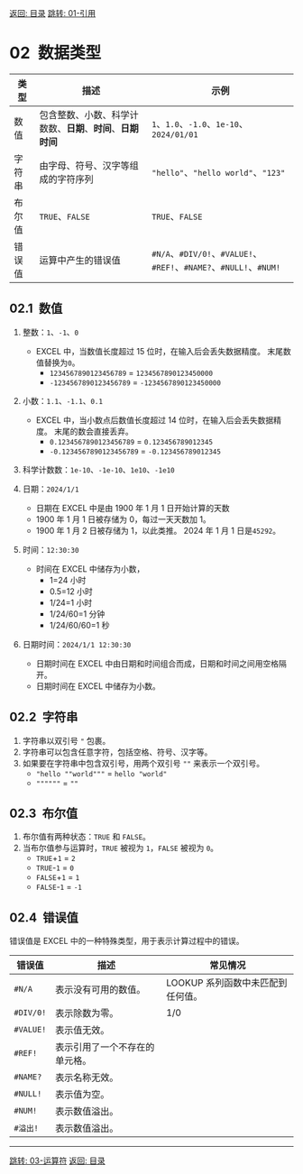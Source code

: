 [返回: 目录](00_目录.md)
[跳转: 01-引用](01_引用.md)

# 02&ensp;数据类型

| 类型   | 描述                                                         | 示例                                                               |
| ------ | ------------------------------------------------------------ | ------------------------------------------------------------------ |
| 数值   | 包含整数、小数、科学计数数、**日期**、**时间**、**日期时间** | `1`、`1.0`、`-1.0`、`1e-10`、`2024/01/01`                          |
| 字符串 | 由字母、符号、汉字等组成的字符序列                           | `"hello"`、`"hello world"`、`"123"`                                |
| 布尔值 | `TRUE`、`FALSE`                                              | `TRUE`、`FALSE`                                                    |
| 错误值 | 运算中产生的错误值                                           | `#N/A`、`#DIV/0!`、`#VALUE!`、`#REF!`、`#NAME?`、`#NULL!`、`#NUM!` |

## 02.1&ensp;数值

1. 整数：`1`、`-1`、`0`
   - EXCEL 中，当数值长度超过 15 位时，在输入后会丢失数据精度。
     末尾数值替换为`0`。
     - `1234567890123456789` = `1234567890123450000`
     - `-1234567890123456789` = `-1234567890123450000`
2. 小数：`1.1`、`-1.1`、`0.1`
   - EXCEL 中，当小数点后数值长度超过 14 位时，在输入后会丢失数据精度。
     末尾的数会直接丢弃。
     - `0.1234567890123456789` = `0.123456789012345`
     - `-0.1234567890123456789` = `-0.123456789012345`
3. 科学计数数：`1e-10`、`-1e-10`、`1e10`、`-1e10`
4. 日期：`2024/1/1`

   - 日期在 EXCEL 中是由 1900 年 1 月 1 日开始计算的天数
   - 1900 年 1 月 1 日被存储为 0，每过一天天数加 1。
   - 1900 年 1 月 2 日被存储为 1，以此类推。 2024 年 1 月 1 日是`45292`。

5. 时间：`12:30:30`

   - 时间在 EXCEL 中储存为小数，
     - 1=24 小时
     - 0.5=12 小时
     - 1/24=1 小时
     - 1/24/60=1 分钟
     - 1/24/60/60=1 秒

6. 日期时间：`2024/1/1 12:30:30`

   - 日期时间在 EXCEL 中由日期和时间组合而成，日期和时间之间用空格隔开。
   - 日期时间在 EXCEL 中储存为小数。

## 02.2&ensp;字符串

1. 字符串以双引号 `"` 包裹。
2. 字符串可以包含任意字符，包括空格、符号、汉字等。
3. 如果要在字符串中包含双引号，用两个双引号 `""` 来表示一个双引号。
   - `"hello ""world"""` = `hello "world"`
   - `""""""` = `""`

## 02.3&ensp;布尔值

1. 布尔值有两种状态：`TRUE` 和 `FALSE`。
2. 当布尔值参与运算时，`TRUE` 被视为 `1`，`FALSE` 被视为 `0`。
   - `TRUE`+`1` = `2`
   - `TRUE`-`1` = `0`
   - `FALSE`+`1` = `1`
   - `FALSE`-`1` = `-1`

## 02.4&ensp;错误值

错误值是 EXCEL 中的一种特殊类型，用于表示计算过程中的错误。

| 错误值    | 描述                           | 常见情况                          |
| --------- | ------------------------------ | --------------------------------- |
| `#N/A`    | 表示没有可用的数值。           | LOOKUP 系列函数中未匹配到任何值。 |
| `#DIV/0!` | 表示除数为零。                 | 1/0                               |
| `#VALUE!` | 表示值无效。                   |
| `#REF!`   | 表示引用了一个不存在的单元格。 |
| `#NAME?`  | 表示名称无效。                 |
| `#NULL!`  | 表示值为空。                   |
| `#NUM!`   | 表示数值溢出。                 |
| `#溢出!`  | 表示数值溢出。                 |

---

[跳转: 03-运算符](03_运算符.md)
[返回: 目录](00_目录.md)
